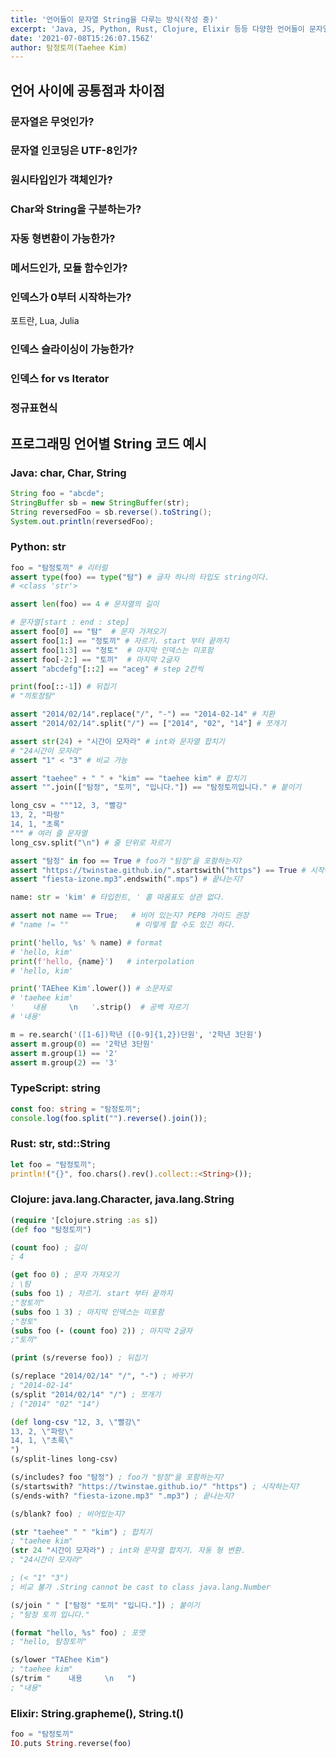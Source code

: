 ```yaml
---
title: '언어들이 문자열 String을 다루는 방식(작성 중)'
excerpt: 'Java, JS, Python, Rust, Clojure, Elixir 등등 다양한 언어들이 문자열을 다루는 방식을 비교하고 익혀봅니다.'
date: '2021-07-08T15:26:07.156Z'
author: 탐정토끼(Taehee Kim)
---
```


## 언어 사이에 공통점과 차이점

### 문자열은 무엇인가?

### 문자열 인코딩은 UTF-8인가?

### 원시타입인가 객체인가?

### Char와 String을 구분하는가?

### 자동 형변환이 가능한가?

### 메서드인가, 모듈 함수인가?

### 인덱스가 0부터 시작하는가?

포트란, Lua, Julia

### 인덱스 슬라이싱이 가능한가?

### 인덱스 for vs Iterator

### 정규표현식

## 프로그래밍 언어별 String 코드 예시
### Java: char, Char, String
```java
String foo = "abcde";
StringBuffer sb = new StringBuffer(str);
String reversedFoo = sb.reverse().toString();
System.out.println(reversedFoo);
```

### Python: str
```python
foo = "탐정토끼" # 리터럴
assert type(foo) == type("탐") # 글자 하나의 타입도 string이다.
# <class 'str'>

assert len(foo) == 4 # 문자열의 길이

# 문자열[start : end : step]
assert foo[0] == "탐"  # 문자 가져오기
assert foo[1:] == "정토끼" # 자르기. start 부터 끝까지
assert foo[1:3] == "정토"  # 마지막 인덱스는 미포함
assert foo[-2:] == "토끼"  # 마지막 2글자
assert "abcdefg"[::2] == "aceg" # step 2칸씩 

print(foo[::-1]) # 뒤집기
# "끼토정탐"

assert "2014/02/14".replace("/", "-") == "2014-02-14" # 치환
assert "2014/02/14".split("/") == ["2014", "02", "14"] # 쪼개기

assert str(24) + "시간이 모자라" # int와 문자열 합치기
# "24시간이 모자라"
assert "1" < "3" # 비교 가능

assert "taehee" + " " + "kim" == "taehee kim" # 합치기
assert "".join(["탐정", "토끼", "입니다."]) == "탐정토끼입니다." # 붙이기

long_csv = """12, 3, "빨강"
13, 2, "파랑"
14, 1, "초록"
""" # 여러 줄 문자열
long_csv.split("\n") # 줄 단위로 자르기

assert "탐정" in foo == True # foo가 "탐정"을 포함하는지? 
assert "https://twinstae.github.io/".startswith("https") == True # 시작하는지?
assert "fiesta-izone.mp3".endswith(".mps") # 끝나는지?

name: str = 'kim' # 타입힌트, ' 홑 따옴표도 상관 없다.

assert not name == True;   # 비어 있는지? PEP8 가이드 권장
# "name != ""               # 이렇게 할 수도 있긴 하다.

print('hello, %s' % name) # format
# 'hello, kim'
print(f'hello, {name}')   # interpolation
# 'hello, kim'

print('TAEhee Kim'.lower()) # 소문자로
# 'taehee kim'
'    내용     \n   '.strip()  # 공백 자르기
# '내용'

m = re.search('([1-6])학년 ([0-9]{1,2})단원', '2학년 3단원')
assert m.group(0) == '2학년 3단원'
assert m.group(1) == '2'
assert m.group(2) == '3'
```
### TypeScript: string
```typescript
const foo: string = "탐정토끼";
console.log(foo.split("").reverse().join());
```

### Rust: str, std::String
```rust
let foo = "탐정토끼";
println!("{}", foo.chars().rev().collect::<String>());
```

### Clojure: java.lang.Character, java.lang.String
```clojure
(require '[clojure.string :as s])
(def foo "탐정토끼")

(count foo) ; 길이
; 4

(get foo 0) ; 문자 가져오기
; \탐
(subs foo 1) ; 자르기. start 부터 끝까지
;"정토끼"
(subs foo 1 3) ; 마지막 인덱스는 미포함
;"정토"
(subs foo (- (count foo) 2)) ; 마지막 2글자
;"토끼"

(print (s/reverse foo)) ; 뒤집기

(s/replace "2014/02/14" "/", "-") ; 바꾸기
; "2014-02-14"
(s/split "2014/02/14" "/") ; 쪼개기
; ("2014" "02" "14")

(def long-csv "12, 3, \"빨강\"
13, 2, \"파랑\"
14, 1, \"초록\"
")
(s/split-lines long-csv)

(s/includes? foo "탐정") ; foo가 "탐정"을 포함하는지?
(s/startswith? "https://twinstae.github.io/" "https") ; 시작하는지?
(s/ends-with? "fiesta-izone.mp3" ".mp3") ; 끝나는지?

(s/blank? foo) ; 비어있는지?

(str "taehee" " " "kim") ; 합치기
; "taehee kim"
(str 24 "시간이 모자라") ; int와 문자열 합치기. 자동 형 변환.
; "24시간이 모자라"

; (< "1" "3")
; 비교 불가 .String cannot be cast to class java.lang.Number

(s/join " " ["탐정" "토끼" "입니다."]) ; 붙이기
; "탐정 토끼 입니다."

(format "hello, %s" foo) ; 포맷
; "hello, 탐정토끼"

(s/lower "TAEhee Kim")
; "taehee kim"
(s/trim "    내용     \n   ")
; "내용"
```

### Elixir: String.grapheme(), String.t()
```elixir
foo = "탐정토끼"
IO.puts String.reverse(foo)
```
